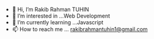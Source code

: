 - 👋 Hi, I’m Rakib Rahman TUHIN
- 👀 I’m interested in ...Web Development
- 🌱 I’m currently learning ...Javascript
- 📫 How to reach me ... rakibrahmantuhin1@gmail.com

<!---
tuhin9852/tuhin9852 is a ✨ special ✨ repository because its `README.md` (this file) appears on your GitHub profile.
You can click the Preview link to take a look at your changes.
--->
